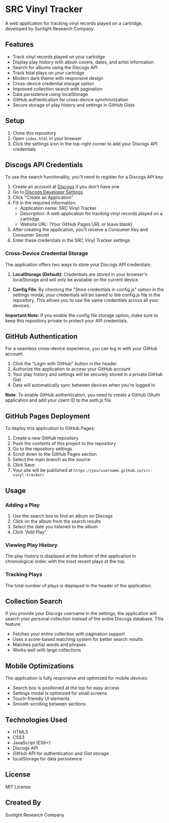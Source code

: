 # SRC Vinyl Tracker

A web application for tracking vinyl records played on a cartridge, developed by Sunlight Research Company.

## Features

- Track vinyl records played on your cartridge
- Display play history with album covers, dates, and artist information
- Search for albums using the Discogs API
- Track total plays on your cartridge
- Modern dark theme with responsive design
- Cross-device credential storage option
- Improved collection search with pagination
- Data persistence using localStorage
- GitHub authentication for cross-device synchronization
- Secure storage of play history and settings in GitHub Gists

## Setup

1. Clone this repository
2. Open `index.html` in your browser
3. Click the settings icon in the top-right corner to add your Discogs API credentials

## Discogs API Credentials

To use the search functionality, you'll need to register for a Discogs API key:

1. Create an account at [Discogs](https://www.discogs.com/) if you don't have one
2. Go to [Discogs Developer Settings](https://www.discogs.com/settings/developers)
3. Click "Create an Application"
4. Fill in the required information:
   - Application name: SRC Vinyl Tracker
   - Description: A web application for tracking vinyl records played on a cartridge
   - Website URL: (Your GitHub Pages URL or leave blank)
5. After creating the application, you'll receive a Consumer Key and Consumer Secret
6. Enter these credentials in the SRC Vinyl Tracker settings

### Cross-Device Credential Storage

The application offers two ways to store your Discogs API credentials:

1. **LocalStorage (Default)**: Credentials are stored in your browser's localStorage and will only be available on the current device.

2. **Config File**: By checking the "Store credentials in config.js" option in the settings modal, your credentials will be saved to the config.js file in the repository. This allows you to use the same credentials across all your devices.

**Important Note**: If you enable the config file storage option, make sure to keep this repository private to protect your API credentials.

## GitHub Authentication

For a seamless cross-device experience, you can log in with your GitHub account:

1. Click the "Login with GitHub" button in the header
2. Authorize the application to access your GitHub account
3. Your play history and settings will be securely stored in a private GitHub Gist
4. Data will automatically sync between devices when you're logged in

**Note**: To enable GitHub authentication, you need to create a GitHub OAuth application and add your client ID to the auth.js file.

## GitHub Pages Deployment

To deploy this application to GitHub Pages:

1. Create a new GitHub repository
2. Push the contents of this project to the repository
3. Go to the repository settings
4. Scroll down to the GitHub Pages section
5. Select the main branch as the source
6. Click Save
7. Your site will be published at `https://yourusername.github.io/src-vinyl-tracker/`

## Usage

### Adding a Play

1. Use the search box to find an album on Discogs
2. Click on the album from the search results
3. Select the date you listened to the album
4. Click "Add Play"

### Viewing Play History

The play history is displayed at the bottom of the application in chronological order, with the most recent plays at the top.

### Tracking Plays

The total number of plays is displayed in the header of the application.

## Collection Search

If you provide your Discogs username in the settings, the application will search your personal collection instead of the entire Discogs database. This feature:

- Fetches your entire collection with pagination support
- Uses a score-based matching system for better search results
- Matches partial words and phrases
- Works well with large collections

## Mobile Optimizations

The application is fully responsive and optimized for mobile devices:

- Search box is positioned at the top for easy access
- Settings modal is optimized for small screens
- Touch-friendly UI elements
- Smooth scrolling between sections

## Technologies Used

- HTML5
- CSS3
- JavaScript (ES6+)
- Discogs API
- GitHub API for authentication and Gist storage
- localStorage for data persistence

## License

MIT License

## Created By

Sunlight Research Company